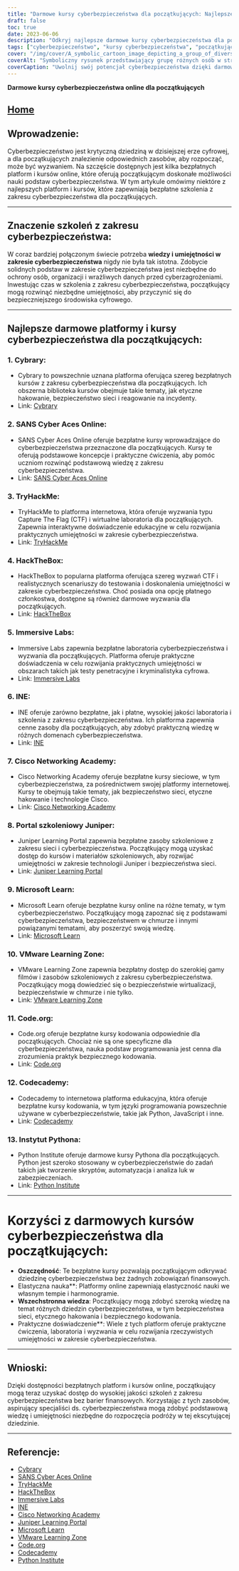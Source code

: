 ```yaml
---
title: "Darmowe kursy cyberbezpieczeństwa dla początkujących: Najlepsze platformy i szkolenia"
draft: false
toc: true
date: 2023-06-06
description: "Odkryj najlepsze darmowe kursy cyberbezpieczeństwa dla początkujących na najlepszych platformach i rozpocznij swoją podróż w tej krytycznej dziedzinie."
tags: ["cyberbezpieczeństwo", "kursy cyberbezpieczeństwa", "początkujący", "bezpłatne kursy", "platformy internetowe", "szkolenie w zakresie cyberbezpieczeństwa", "zasoby edukacyjne", "bezpieczeństwo sieci", "etyczne hakowanie", "bezpieczne kodowanie", "umiejętności praktyczne", "praktyczne doświadczenie", "podstawy cyberbezpieczeństwa", "Cybrary", "SANS Cyber Aces Online", "TryHackMe", "HackTheBox", "Immersive Labs", "INE", "Cisco Networking Academy", "Portal edukacyjny Juniper", "Microsoft Learn", "Strefa edukacyjna VMware", "Code.org", "Codecademy", "Instytut Pythona", "opłacalna nauka", "elastyczne uczenie się", "kompleksowa wiedza", "praktyczne doświadczenie w zakresie cyberbezpieczeństwa"]
cover: "/img/cover/A_symbolic_cartoon_image_depicting_a_group_of_diverse_indiv.png"
coverAlt: "Symboliczny rysunek przedstawiający grupę różnych osób w strojach cyberbezpieczeństwa, stojących razem w formacji tarczy, z otaczającymi ich ikonami kodu binarnego i blokady, podkreślającymi znaczenie jedności i ochrony w sferze cyfrowej."
coverCaption: "Uwolnij swój potencjał cyberbezpieczeństwa dzięki darmowym kursom dla początkujących!"
---
```


**Darmowe kursy cyberbezpieczeństwa online dla początkujących**

## [Home](/cyber-security-career-playbook-start/)

## Wprowadzenie:
Cyberbezpieczeństwo jest krytyczną dziedziną w dzisiejszej erze cyfrowej, a dla początkujących znalezienie odpowiednich zasobów, aby rozpocząć, może być wyzwaniem. Na szczęście dostępnych jest kilka bezpłatnych platform i kursów online, które oferują początkującym doskonałe możliwości nauki podstaw cyberbezpieczeństwa. W tym artykule omówimy niektóre z najlepszych platform i kursów, które zapewniają bezpłatne szkolenia z zakresu cyberbezpieczeństwa dla początkujących.

______

## Znaczenie szkoleń z zakresu cyberbezpieczeństwa:
W coraz bardziej połączonym świecie potrzeba **wiedzy i umiejętności w zakresie cyberbezpieczeństwa** nigdy nie była tak istotna. Zdobycie solidnych podstaw w zakresie cyberbezpieczeństwa jest niezbędne do ochrony osób, organizacji i wrażliwych danych przed cyberzagrożeniami. Inwestując czas w szkolenia z zakresu cyberbezpieczeństwa, początkujący mogą rozwinąć niezbędne umiejętności, aby przyczynić się do bezpieczniejszego środowiska cyfrowego.

______

## Najlepsze darmowe platformy i kursy cyberbezpieczeństwa dla początkujących:

### 1. Cybrary:
- Cybrary to powszechnie uznana platforma oferująca szereg bezpłatnych kursów z zakresu cyberbezpieczeństwa dla początkujących. Ich obszerna biblioteka kursów obejmuje takie tematy, jak etyczne hakowanie, bezpieczeństwo sieci i reagowanie na incydenty.
- Link: [Cybrary](https://www.cybrary.it/)

### 2. SANS Cyber Aces Online:
- SANS Cyber Aces Online oferuje bezpłatne kursy wprowadzające do cyberbezpieczeństwa przeznaczone dla początkujących. Kursy te oferują podstawowe koncepcje i praktyczne ćwiczenia, aby pomóc uczniom rozwinąć podstawową wiedzę z zakresu cyberbezpieczeństwa.
- Link: [SANS Cyber Aces Online](https://www.cyberaces.org/)

### 3. TryHackMe:
- TryHackMe to platforma internetowa, która oferuje wyzwania typu Capture The Flag (CTF) i wirtualne laboratoria dla początkujących. Zapewnia interaktywne doświadczenie edukacyjne w celu rozwijania praktycznych umiejętności w zakresie cyberbezpieczeństwa.
- Link: [TryHackMe](https://tryhackme.com/signup?referrer=5f651e437af6815dfbc2ab56)

### 4. HackTheBox:
- HackTheBox to popularna platforma oferująca szereg wyzwań CTF i realistycznych scenariuszy do testowania i doskonalenia umiejętności w zakresie cyberbezpieczeństwa. Choć posiada ona opcję płatnego członkostwa, dostępne są również darmowe wyzwania dla początkujących.
- Link: [HackTheBox](https://www.hackthebox.eu/)

### 5. Immersive Labs:
- Immersive Labs zapewnia bezpłatne laboratoria cyberbezpieczeństwa i wyzwania dla początkujących. Platforma oferuje praktyczne doświadczenia w celu rozwijania praktycznych umiejętności w obszarach takich jak testy penetracyjne i kryminalistyka cyfrowa.
- Link: [Immersive Labs](https://www.immersivelabs.com/)

### 6. INE:
- INE oferuje zarówno bezpłatne, jak i płatne, wysokiej jakości laboratoria i szkolenia z zakresu cyberbezpieczeństwa. Ich platforma zapewnia cenne zasoby dla początkujących, aby zdobyć praktyczną wiedzę w różnych domenach cyberbezpieczeństwa.
- Link: [INE](https://ine.com/)

### 7. Cisco Networking Academy:
- Cisco Networking Academy oferuje bezpłatne kursy sieciowe, w tym cyberbezpieczeństwa, za pośrednictwem swojej platformy internetowej. Kursy te obejmują takie tematy, jak bezpieczeństwo sieci, etyczne hakowanie i technologie Cisco.
- Link: [Cisco Networking Academy](https://www.cisco.com/c/m/en_sg/partners/cisco-networking-academy/index.html)

### 8. Portal szkoleniowy Juniper:
- Juniper Learning Portal zapewnia bezpłatne zasoby szkoleniowe z zakresu sieci i cyberbezpieczeństwa. Początkujący mogą uzyskać dostęp do kursów i materiałów szkoleniowych, aby rozwijać umiejętności w zakresie technologii Juniper i bezpieczeństwa sieci.
- Link: [Juniper Learning Portal](https://learningportal.juniper.net/juniper/default.aspx)

### 9. Microsoft Learn:
- Microsoft Learn oferuje bezpłatne kursy online na różne tematy, w tym cyberbezpieczeństwo. Początkujący mogą zapoznać się z podstawami cyberbezpieczeństwa, bezpieczeństwem w chmurze i innymi powiązanymi tematami, aby poszerzyć swoją wiedzę.
- Link: [Microsoft Learn](https://docs.microsoft.com/en-us/learn/)

### 10. VMware Learning Zone:
- VMware Learning Zone zapewnia bezpłatny dostęp do szerokiej gamy filmów i zasobów szkoleniowych z zakresu cyberbezpieczeństwa. Początkujący mogą dowiedzieć się o bezpieczeństwie wirtualizacji, bezpieczeństwie w chmurze i nie tylko.
- Link: [VMware Learning Zone](https://www.vmware.com/education-services/learning-zone.html)

### 11. Code.org:
- Code.org oferuje bezpłatne kursy kodowania odpowiednie dla początkujących. Chociaż nie są one specyficzne dla cyberbezpieczeństwa, nauka podstaw programowania jest cenna dla zrozumienia praktyk bezpiecznego kodowania.
- Link: [Code.org](https://studio.code.org/courses)

### 12. Codecademy:
- Codecademy to internetowa platforma edukacyjna, która oferuje bezpłatne kursy kodowania, w tym języki programowania powszechnie używane w cyberbezpieczeństwie, takie jak Python, JavaScript i inne.
- Link: [Codecademy](https://www.codecademy.com/)

### 13. Instytut Pythona:
- Python Institute oferuje darmowe kursy Pythona dla początkujących. Python jest szeroko stosowany w cyberbezpieczeństwie do zadań takich jak tworzenie skryptów, automatyzacja i analiza luk w zabezpieczeniach.
- Link: [Python Institute](https://pythoninstitute.org/)

______

# Korzyści z darmowych kursów cyberbezpieczeństwa dla początkujących:
- **Oszczędność**: Te bezpłatne kursy pozwalają początkującym odkrywać dziedzinę cyberbezpieczeństwa bez żadnych zobowiązań finansowych.
- Elastyczna nauka**: Platformy online zapewniają elastyczność nauki we własnym tempie i harmonogramie.
- **Wszechstronna wiedza**: Początkujący mogą zdobyć szeroką wiedzę na temat różnych dziedzin cyberbezpieczeństwa, w tym bezpieczeństwa sieci, etycznego hakowania i bezpiecznego kodowania.
- Praktyczne doświadczenie**: Wiele z tych platform oferuje praktyczne ćwiczenia, laboratoria i wyzwania w celu rozwijania rzeczywistych umiejętności w zakresie cyberbezpieczeństwa.

______

## Wnioski:
Dzięki dostępności bezpłatnych platform i kursów online, początkujący mogą teraz uzyskać dostęp do wysokiej jakości szkoleń z zakresu cyberbezpieczeństwa bez barier finansowych. Korzystając z tych zasobów, aspirujący specjaliści ds. cyberbezpieczeństwa mogą zdobyć podstawową wiedzę i umiejętności niezbędne do rozpoczęcia podróży w tej ekscytującej dziedzinie.

______

## Referencje:
- [Cybrary](https://www.cybrary.it/)
- [SANS Cyber Aces Online](https://www.cyberaces.org/)
- [TryHackMe](https://tryhackme.com/signup?referrer=5f651e437af6815dfbc2ab56)
- [HackTheBox](https://www.hackthebox.eu/)
- [Immersive Labs](https://www.immersivelabs.com/)
- [INE](https://ine.com/)
- [Cisco Networking Academy](https://www.cisco.com/c/m/en_sg/partners/cisco-networking-academy/index.html)
- [Juniper Learning Portal](https://learningportal.juniper.net/juniper/default.aspx)
- [Microsoft Learn](https://docs.microsoft.com/en-us/learn/)
- [VMware Learning Zone](https://www.vmware.com/education-services/learning-zone.html)
- [Code.org](https://studio.code.org/courses)
- [Codecademy](https://www.codecademy.com/)
- [Python Institute](https://pythoninstitute.org/)
